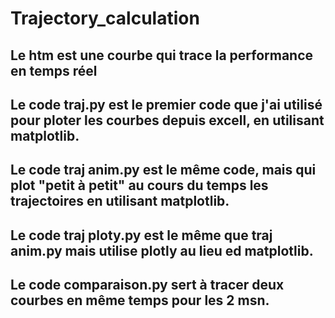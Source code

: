 # Trajectory_calculation

## Le htm est une courbe qui trace la performance en temps réel 
## Le code traj.py est le premier code que j'ai utilisé pour ploter les courbes depuis excell, en utilisant matplotlib. 
## Le code traj anim.py est le même code, mais qui plot "petit à petit" au cours du temps les trajectoires en utilisant matplotlib. 
## Le code traj ploty.py est le même que traj anim.py mais utilise plotly au lieu ed matplotlib. 
## Le code comparaison.py sert à tracer deux courbes en même temps pour les 2 msn.
